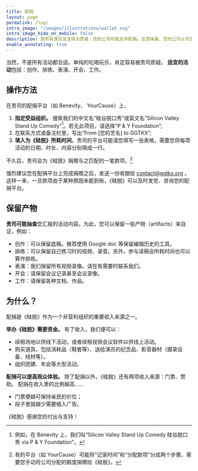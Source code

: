 ```yaml
---
title: 配捐
layout: page
permalink: /log/
intro_image: "/images/illustrations/wallet.svg"
intro_image_hide_on_mobile: false
description: 致所有演员及全体志愿者：您的公司可能支持配捐。这意味着，您的公司认可您用在《硅脱》上的时间，并可按比例给《硅脱》捐钱（通常高达 $15/hr）。
enable_annotating: true
---
```


当然，不是所有活动都合适。单纯的吃喝玩乐，肯定容易被贵司质疑。
**适宜的活动**包括：创作、排练、表演、开会、工作。

## 操作方法

在贵司的配捐平台（如 Benevity、 YourCause）上，
1. **指定受益组织。** 搜索我们的中文名“硅谷脱口秀”或英文名“Silicon Valley Stand Up Comedy”[^1]。若无此项目，请选择“P & Y Foundation”;
2. 在联系方式或备注栏里，写出“From [您的艺名] to GGTKX”;
3. **填入为《硅脱》所耗时间**。贵司的平台可能请您填写一张表格，需要您将每项活动的日期、时长、内容分别填成一行。

[^1]: 例如，在 Benevity 上，我们叫“Silicon Valley Stand Up Comedy 硅谷脱口秀 via P & Y Foundation”。

不久后，贵司会为《硅脱》捐赠与之匹配的一笔款项。[^2]

[^2]: 有的平台（如 YourCause）可能将“记录时间”和“分配款项”分成两个步骤，需要您手动将公司分配的额度捐赠给《硅脱》。

强烈建议您在配捐平台上完成捐赠之后，发送一份收据给 contact@ggtkx.org 。这样一来，一旦款项由于某种原因未能到账，《硅脱》可以及时发觉、咨询您的配捐平台。

## 保留产物

**贵司可能抽查**您汇报的活动内容。为此，您可以保留一些产物（artifacts）来自证，例如：
- 创作：可以保留底稿。推荐使用 Google doc 等保留编辑历史的工具。
- 排练：可以保留自己练习时的视频、录音。另外，参与读稿会所耗时间也可以算作排练。
- 表演：我们保留所有视频录像。请在有需要时联系我们。
- 开会：请保留会议记录甚至会议录像。
- 工作：请保留各种文档、作品。

## 为什么？

配捐是《硅脱》作为一个非营利组织的重要收入来源之一。

**举办《硅脱》需要资金。** 有了收入，我们便可以：
- 续租场地以供线下活动，或者续租视频会议软件以供线上活动。
- 购买道具，包括消耗品（鞋套等）、送给演员的纪念品、影音器材（摄录设备、线材等）。
- 组织团建、年会等大型活动。

**配捐可以提高观众体验。** 除了配捐以外，《硅脱》还有两项收入来源：门票、赞助。
配捐在收入里的比例越高……
- 门票便越可保持亲民的价位；
- 段子里就越少需要植入广告。

《硅脱》感谢您的付出与支持！
